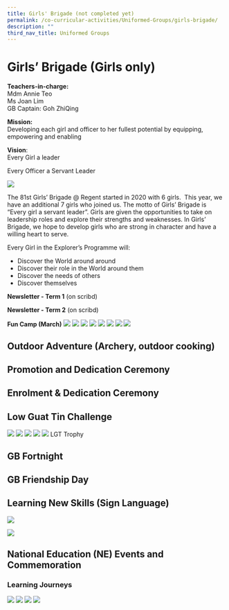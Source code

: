 ```yaml
---
title: Girls' Brigade (not completed yet)
permalink: /co-curricular-activities/Uniformed-Groups/girls-brigade/
description: ""
third_nav_title: Uniformed Groups
---
```

Girls’ Brigade (Girls only)
===========================

**Teachers-in-charge:**  
Mdm Annie Teo  
Ms Joan Lim  
GB Captain: Goh ZhiQing

**Mission:**  
Developing each girl and officer to her fullest potential by equipping, empowering and enabling

**Vision**:  
Every Girl a leader

Every Officer a Servant Leader

![](/images/Girls-Brigade-Fun-1024x683.jpg)

The 81st Girls’ Brigade @ Regent started in 2020 with 6 girls.  This year, we have an additional 7 girls who joined us. The motto of Girls’ Brigade is “Every girl a servant leader”. Girls are given the opportunities to take on leadership roles and explore their strengths and weaknesses. In Girls’ Brigade, we hope to develop girls who are strong in character and have a willing heart to serve.

Every Girl in the Explorer’s Programme will:

*   Discover the World around around
*   Discover their role in the World around them
*   Discover the needs of others
*   Discover themselves

**Newsletter - Term 1**
(on scribd)

**Newsletter - Term 2**
(on scribd)

**Fun Camp (March)**
![](/images/GB%201.jpg)
![](/images/GB%202.jpg)
![](/images/GB%203.jpg)
![](/images/GB%204.jpg)
![](/images/GB%205.jpg)
![](/images/GB%206.jpg)
![](/images/GB%207.jpg)
![](/images/IMG-20210227-WA0001-768x1024.jpg)

**Outdoor Adventure (Archery, outdoor cooking)**
------------------------------------------------

Promotion and Dedication Ceremony
---------------------------------

Enrolment & Dedication Ceremony
-------------------------------

Low Guat Tin Challenge
----------------------

![](/images/WhatsApp-Image-2021-11-16.jpeg)
![](/images/WhatsApp-Image-2021-11-16-2.jpeg)
![](/images/WhatsApp-Image-2021-11-16-3.jpeg)
![](/images/WhatsApp-Image-2021-11-16-4.jpeg)
![](/images/LGT-Trophy.png)
LGT Trophy

GB Fortnight
------------

GB Friendship Day
-----------------

Learning New Skills (Sign Language)
-----------------------------------

![](/images/sign-2-1024x683.png)

![](/images/sign-4-1024x683.png)

National Education (NE) Events and Commemoration
------------------------------------------------
### Learning Journeys

![](/images/GB%208.jpg)
![](/images/GB%209.jpg)
![](/images/GB%2010.jpg)
![](/images/GB%2011.jpg)